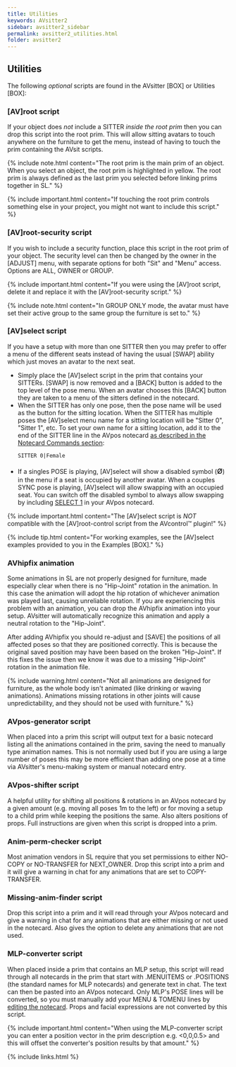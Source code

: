 ```yaml
---
title: Utilities
keywords: AVsitter2
sidebar: avsitter2_sidebar
permalink: avsitter2_utilities.html
folder: avsitter2
---
```


## Utilities

The following <i>optional</i> scripts are found in the AVsitter [BOX] or Utilities [BOX]:

### [AV]root script
If your object does <i>not</i> include a SITTER <i>inside the root prim</i> then you can drop this script into the root prim. This will allow sitting avatars to touch anywhere on the furniture to get the menu, instead of having to touch the prim containing the AVsit scripts.

{% include note.html content="The root prim is the main prim of an object. When you select an object, the root prim is highlighted in yellow. The root prim is always defined as the last prim you selected before linking prims together in SL." %}

{% include important.html content="If touching the root prim controls something else in your project, you might not want to include this script." %}

### [AV]root-security script
If you wish to include a security function, place this script in the root prim of your object. The security level can then be changed by the owner in the [ADJUST] menu, with separate options for both "Sit" and "Menu" access. Options are ALL, OWNER or GROUP.

{% include important.html content="If you were using the [AV]root script, delete it and replace it with the [AV]root-security script." %}

{% include note.html content="In GROUP ONLY mode, the avatar must have set their active group to the same group the furniture is set to." %}

### [AV]select script
If you have a setup with more than one SITTER then you may prefer to offer a menu of the different seats instead of having the usual [SWAP] ability which just moves an avatar to the next seat.  

<ul>
<li/>Simply place the [AV]select script in the prim that contains your SITTERs. [SWAP] is now removed and a [BACK] button is added to the top level of the pose menu. When an avatar chooses this [BACK] button they are taken to a menu of the sitters defined in the notecard.

<li/>When the SITTER has only one pose, then the pose name will be used as the button for the sitting location. When the SITTER has multiple poses the [AV]select menu name for a sitting location will be "Sitter 0", "Sitter 1", etc. To set your own name for a sitting location, add it to the end of the SITTER line in the AVpos notecard <a href="/avsitter2_avpos.html#sitter">as described in the Notecard Commands section</a>:

	SITTER 0|Female

<li/>If a singles POSE is playing, [AV]select will show a disabled symbol (<span style="font-size:150%;">&oslash;</span>) in the menu if a seat is occupied by another avatar. When a couples SYNC pose is playing, [AV]select will allow swapping with an occupied seat. You can switch off the disabled symbol to always allow swapping by including <a href="/avsitter2_avpos.html#select">SELECT 1</a> in your AVpos notecard.
</ul>

{% include important.html content="The [AV]select script is <i>NOT</i> compatible with the [AV]root-control script from the AVcontrol&trade; plugin!" %}

{% include tip.html content="For working examples, see the [AV]select examples provided to you in the Examples [BOX]." %}

### AVhipfix animation
Some animations in SL are not properly designed for furniture, made especially clear when there is no "Hip-Joint" rotation in the animation. In this case the animation will adopt the hip rotation of whichever animation was played last, causing unreliable rotation. If you are experiencing this problem with an animation, you can drop the AVhipfix animation into your setup. AVsitter will automatically recognize this animation and apply a neutral rotation to the "Hip-Joint".

After adding AVhipfix you should re-adjust and [SAVE] the positions of all affected poses so that they are positioned correctly. This is because the original saved position may have been based on the broken "Hip-Joint". If this fixes the issue then we know it was due to a missing "Hip-Joint" rotation in the animation file. 

{% include warning.html content="Not all animations are designed for furniture, as the whole body isn't animated (like drinking or waving animations). Animations missing rotations in other joints will cause unpredictability, and they should not be used with furniture." %}

### AVpos-generator script
When placed into a prim this script will output text for a basic notecard listing all the animations contained in the prim, saving the need to manually type animation names. This is not normally used but if you are using a large number of poses this may be more efficient than adding one pose at a time via AVsitter's menu-making system or manual notecard entry.

### AVpos-shifter script
A helpful utility for shifting all positions & rotations in an AVpos notecard by a given amount (e.g. moving all poses 1m to the left) or for moving a setup to a child prim while keeping the positions the same. Also alters positions of props. Full instructions are given when this script is dropped into a prim.

### Anim-perm-checker script
Most animation vendors in SL require that you set permissions to either NO-COPY or NO-TRANSFER for NEXT_OWNER. Drop this script into a prim and it will give a warning in chat for any animations that are set to COPY-TRANSFER.

### Missing-anim-finder script
Drop this script into a prim and it will read through your AVpos notecard and give a warning in chat for any animations that are either missing or not used in the notecard. Also gives the option to delete any animations that are not used.

### MLP-converter script
When placed inside a prim that contains an MLP setup, this script will read through all notecards in the prim that start with .MENUITEMS or .POSITIONS (the standard names for MLP notecards) and generate text in chat. The text can then be pasted into an AVpos notecard. Only MLP's POSE lines will be converted, so you must manually add your MENU & TOMENU lines by <a href="/avsitter2_avpos.html">editing the notecard</a>. Props and facial expressions are not converted by this script.

{% include important.html content="When using the MLP-converter script you can enter a position vector in the prim description e.g. &lt;0,0,0.5&gt; and this will offset the converter's position results by that amount." %}

{% include links.html %}
